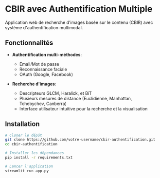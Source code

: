 # CBIR avec Authentification Multiple

Application web de recherche d'images basée sur le contenu (CBIR) avec système d'authentification multimodal.

## Fonctionnalités

- **Authentification multi-méthodes**:
  - Email/Mot de passe
  - Reconnaissance faciale
  - OAuth (Google, Facebook)

- **Recherche d'images**:
  - Descripteurs GLCM, Haralick, et BiT
  - Plusieurs mesures de distance (Euclidienne, Manhattan, Tchebychev, Canberra)
  - Interface utilisateur intuitive pour la recherche et la visualisation

## Installation

```bash
# Cloner le dépôt
git clone https://github.com/votre-username/cbir-authentification.git
cd cbir-authentification

# Installer les dépendances
pip install -r requirements.txt

# Lancer l'application
streamlit run app.py
